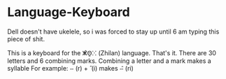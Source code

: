 # Language-Keyboard
Dell doesn't have ukelele, so i was forced to stay up until 6 am typing this piece of shit.



This is a keyboard for the ⵥ̂Θ̱ⵘ (Zhilan) language. That's it. There are 30 letters and 6 combining marks. Combining a letter and a mark makes a syllable
For example: ⵧ (r) + ̂ (i) makes ⵧ̂ (ri)
